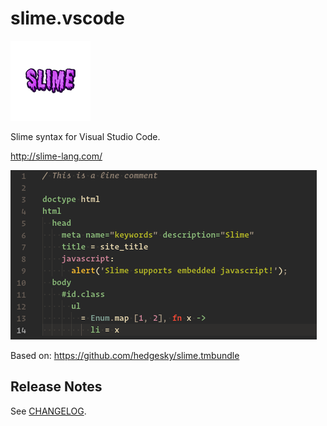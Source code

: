 # slime.vscode

![Logo](images/slime-logo.png)

Slime syntax for Visual Studio Code.

http://slime-lang.com/

![Syntax](images/syntax.png)

Based on: https://github.com/hedgesky/slime.tmbundle


## Release Notes

See [CHANGELOG](CHANGELOG.md).
